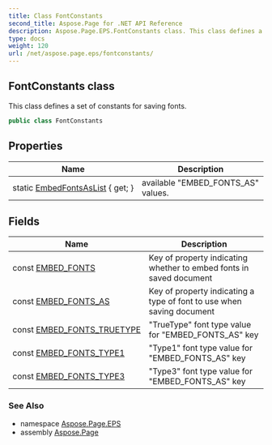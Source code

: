 ```yaml
---
title: Class FontConstants
second_title: Aspose.Page for .NET API Reference
description: Aspose.Page.EPS.FontConstants class. This class defines a set of constants for saving fonts
type: docs
weight: 120
url: /net/aspose.page.eps/fontconstants/
---
```

## FontConstants class

This class defines a set of constants for saving fonts.

```csharp
public class FontConstants
```

## Properties

| Name | Description |
| --- | --- |
| static [EmbedFontsAsList](../../aspose.page.eps/fontconstants/embedfontsaslist/) { get; } | available "EMBED_FONTS_AS" values. |

## Fields

| Name | Description |
| --- | --- |
| const [EMBED_FONTS](../../aspose.page.eps/fontconstants/embed_fonts/) | Key of property indicating whether to embed fonts in saved document |
| const [EMBED_FONTS_AS](../../aspose.page.eps/fontconstants/embed_fonts_as/) | Key of property indicating a type of font to use when saving document |
| const [EMBED_FONTS_TRUETYPE](../../aspose.page.eps/fontconstants/embed_fonts_truetype/) | "TrueType" font type value for "EMBED_FONTS_AS" key |
| const [EMBED_FONTS_TYPE1](../../aspose.page.eps/fontconstants/embed_fonts_type1/) | "Type1" font type value for "EMBED_FONTS_AS" key |
| const [EMBED_FONTS_TYPE3](../../aspose.page.eps/fontconstants/embed_fonts_type3/) | "Type3" font type value for "EMBED_FONTS_AS" key |

### See Also

* namespace [Aspose.Page.EPS](../../aspose.page.eps/)
* assembly [Aspose.Page](../../)



